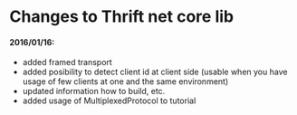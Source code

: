 # Changes to Thrift net core lib

#### 2016/01/16:
- added framed transport 
- added posibility to detect client id at client side (usable when you have usage of few clients at one and the same environment)
- updated information how to build, etc.
- added usage of MultiplexedProtocol to tutorial
